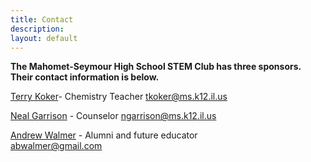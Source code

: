 ```yaml
---
title: Contact
description:
layout: default
---
```


**The Mahomet-Seymour High School STEM Club has three sponsors.  
Their contact information is below.**


[Terry Koker](mailto:tkoker@ms.k12.il.us)- Chemistry Teacher
tkoker@ms.k12.il.us



[Neal Garrison](mailto:ngarrison@ms.k12.il.us) - Counselor
ngarrison@ms.k12.il.us



[Andrew Walmer](mailto:abwalmer@gmail.com) - Alumni and future educator    
abwalmer@gmail.com


